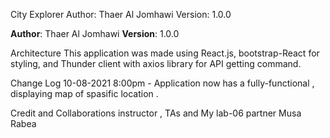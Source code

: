 City Explorer
Author: Thaer Al Jomhawi Version: 1.0.0




**Author**: Thaer Al Jomhawi
**Version**: 1.0.0


Architecture
This application was made using React.js, bootstrap-React for styling, and Thunder client with axios library for API getting command.

Change Log
10-08-2021 8:00pm - Application now has a fully-functional , displaying map of spasific location .


Credit and Collaborations
instructor , TAs and My lab-06 partner Musa Rabea

